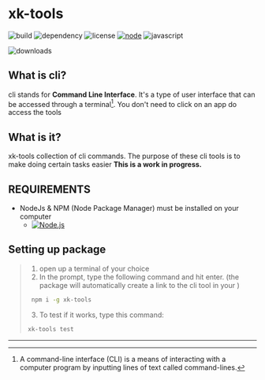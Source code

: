 # xk-tools

![build][build] ![dependency][dependency-review] ![license][license]
[![node][node]][node-url]
![javascript]

![downloads]()

## What is cli?

cli stands for **Command Line Interface**. It's a type of user interface that can be accessed through a terminal[^1]. You don't need to click on an app do access the tools

## What is it?

xk-tools collection of cli commands.
The purpose of these cli tools is to make doing certain tasks easier
**This is a work in progress.**

## REQUIREMENTS

- NodeJs & NPM (Node Package Manager) must be installed on your computer
  - [![Node.js](https://custom-icon-badges.demolab.com/badge/-Node.js-339933?style=for-the-badge&logo=node.js&logoColor=white)](https://nodejs.org/)

## Setting up package

> 1. open up a terminal of your choice
> 2. In the prompt, type the following command and hit enter.
> (the package will automatically create a link to the cli tool in your )
>
> ```bash
>  npm i -g xk-tools
>  ```
>
> 3. To test if it works, type this command:
> 
> ```bash
> xk-tools test
> ```

------
[^1]: A command-line interface (CLI) is a means of interacting with a computer program by inputting lines of text called command-lines.
<!-- [^1]:  git-bash or command prompt -->

[node]: https://img.shields.io/node/v/xk-tools.svg
[node-url]: https://nodejs.org
[license]: https://custom-icon-badges.demolab.com/github/license/XK-Z0-XD/xk-cli-tools?logo=law&label=LICENSE
[javascript]: https://custom-icon-badges.demolab.com/static/v1?logo=javascript&label&message=javascript
[install-size]: https://packagephobia.com/result?p=xk-tools
[build]: https://github.com/XK-Z0-XD/xk-cli-tools/actions/workflows/build.yml/badge.svg
[dependency-review]: https://github.com/XK-Z0-XD/xk-cli-tools/actions/workflows/dependency-review.yml/badge.svg
